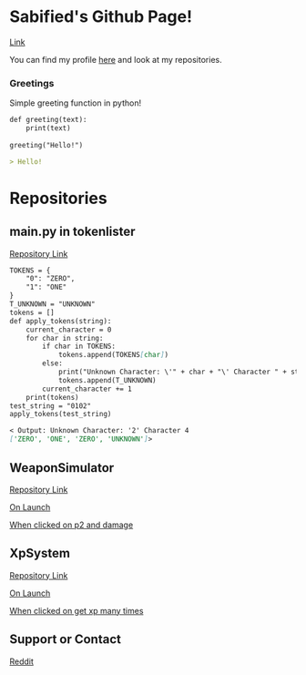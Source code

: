 # Sabified's Github Page!
[Link](https://sabified.github.io)

You can find my profile [here](https://github.com/Sabified/) and look at my repositories.

### Greetings

Simple greeting function in python!

```markdown
def greeting(text):
    print(text)
    
greeting("Hello!")

> Hello!
```



# Repositories
## main.py in tokenlister
[Repository Link](https://github.com/Sabified/tokenlister/)
```markdown
TOKENS = {
    "0": "ZERO",
    "1": "ONE"
}
T_UNKNOWN = "UNKNOWN"
tokens = []
def apply_tokens(string):
    current_character = 0
    for char in string:
        if char in TOKENS:
            tokens.append(TOKENS[char])
        else:
            print("Unknown Character: \'" + char + "\' Character " + str(current_character + 1))
            tokens.append(T_UNKNOWN)
        current_character += 1
    print(tokens)
test_string = "0102"
apply_tokens(test_string)

< Output: Unknown Character: '2' Character 4
['ZERO', 'ONE', 'ZERO', 'UNKNOWN']>
```
## WeaponSimulator
[Repository Link](https://github.com/Sabified/WeaponSimulator/tree/making)
 
[On Launch](https://prnt.sc/26t0nci)
 
[When clicked on p2 and damage](https://prnt.sc/26t0klo)

## XpSystem
[Repository Link](https://github.com/Sabified/XPSystem)
 
[On Launch](https://prnt.sc/26t0qtu)
 
[When clicked on get xp many times](https://prnt.sc/26t0rrw)

## Support or Contact

[Reddit](https://www.reddit.com/user/SabifiedSab)
